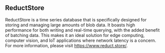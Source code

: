 ## ReductStore

ReductStore is a time series database that is specifically designed for storing and managing large amounts of blob data. It boasts high performance for both writing and real-time querying, with the added benefit of batching data. This makes it an ideal solution for edge computing, computer vision, and IoT applications where network latency is a concern. For more information, please visit https://www.reduct.store/.
